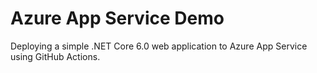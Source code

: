 # Azure App Service Demo

Deploying a simple .NET Core 6.0 web application to Azure App Service using GitHub Actions.
